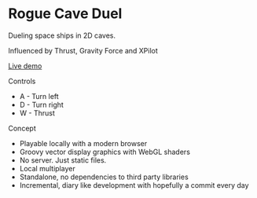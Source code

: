 # Rogue Cave Duel

Dueling space ships in 2D caves. 

Influenced by Thrust, Gravity Force and XPilot

[Live demo](http://maglob.github.io/rogue-cave-duel)

Controls
* A - Turn left
* D - Turn right
* W - Thrust

Concept
* Playable locally with a modern browser
* Groovy vector display graphics with WebGL shaders
* No server. Just static files.
* Local multiplayer
* Standalone, no dependencies to third party libraries
* Incremental, diary like development with hopefully a commit every day
